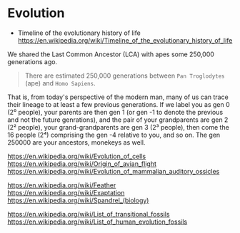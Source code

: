 # Evolution

* Timeline of the evolutionary history of life
https://en.wikipedia.org/wiki/Timeline_of_the_evolutionary_history_of_life

We shared the Last Common Ancestor (LCA) with apes some 250,000 generations ago.

>There are estimated 250,000 generations between `Pan Troglodytes` (ape) and `Homo Sapiens`.

That is, from today's perspective of the modern man, many of us can trace their lineage to at least a few previous generations. If we label you as gen 0 (2⁰ people), your parents are then gen 1 (or gen -1 to denote the previous and not the future genrations), and the pair of your grandparents are gen 2 (2² people), your grand-grandparents are gen 3 (2³ people), then come the 16 people (2⁴) comprising the gen -4 relative to you, and so on. The gen 250000 are your ancestors, monekeys as well.




https://en.wikipedia.org/wiki/Evolution_of_cells
https://en.wikipedia.org/wiki/Origin_of_avian_flight
https://en.wikipedia.org/wiki/Evolution_of_mammalian_auditory_ossicles

https://en.wikipedia.org/wiki/Feather
https://en.wikipedia.org/wiki/Exaptation
https://en.wikipedia.org/wiki/Spandrel_(biology)

https://en.wikipedia.org/wiki/List_of_transitional_fossils
https://en.wikipedia.org/wiki/List_of_human_evolution_fossils
